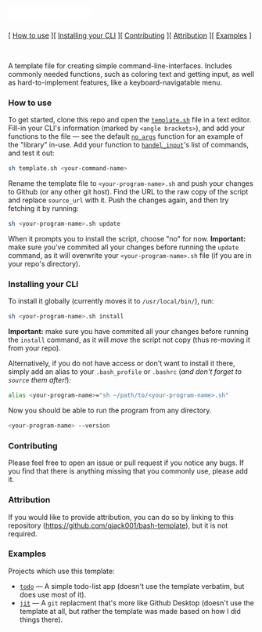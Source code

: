 <h1>
	<a href="https://github.com/qjack001/bash-template?=new">
		<img src="logo.svg" width="170.13" height="24" alt="template.sh logo">
	</a>
</h1>

[ [How to use](#how-to-use) ][ [Installing your CLI](#installing-your-cli) ][ [Contributing](#contributing) ][ [Attribution](#attribution) ][ [Examples](#examples) ]

<br>

A template file for creating simple command-line-interfaces. Includes commonly needed functions, such as coloring text and getting input, as well as hard-to-implement features, like a keyboard-navigatable menu.

### How to use

To get started, clone this repo and open the [`template.sh`](template.sh) file in a text editor. Fill-in your CLI's information (marked by `<angle brackets>`), and add your functions to the file — see the default [`no_args`](template.sh#L45) function for an example of the "library" in-use. Add your function to [`handel_input`](template.sh#L14)'s list of commands, and test it out:

```bash
sh template.sh <your-command-name>
```



Rename the template file to `<your-program-name>.sh` and push your changes to Github (or any other git host). Find the URL to the raw copy of the script and replace `source_url` with it. Push the changes again, and then try fetching it by running:

```bash
sh <your-program-name>.sh update
```

When it prompts you to install the script, choose "no" for now. **Important:** make sure you've commited all your changes before running the `update` command, as it will overwrite your `<your-program-name>.sh` file (if you are in your repo's directory).

### Installing your CLI

To install it globally (currently moves it to `/usr/local/bin/`), run:

```bash
sh <your-program-name>.sh install
```

**Important:** make sure you have commited all your changes before running the `install` command, as it will _move_ the script not copy (thus re-moving it from your repo).

Alternatively, if you do not have access or don't want to install it there, simply add an alias to your `.bash_profile` or `.bashrc` (_and don't forget to `source` them after!_):

```bash
alias <your-program-name>="sh ~/path/to/<your-program-name>.sh"
```

Now you should be able to run the program from any directory.

```bash
<your-program-name> --version
```

### Contributing

Please feel free to open an issue or pull request if you notice any bugs. If you find that there is anything missing that you commonly use, please add it.

### Attribution

If you would like to provide attribution, you can do so by linking to this repository (https://github.com/qjack001/bash-template), but it is not required.

### Examples

Projects which use this template:

- [`todo`](https://github.com/qjack001/todo) — A simple todo-list app (doesn't use the template verbatim, but does use most of it).
- [`jit`](https://github.com/qjack001/jit) — A `git` replacment that's more like Github Desktop (doesn't use the template at all, but rather the template was made based on how I did things there).
